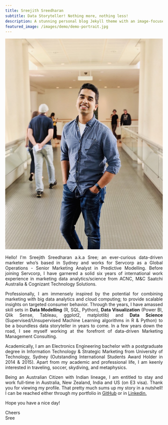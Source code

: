 ```yaml
---
title: Sreejith Sreedharan
subtitle: Data Storyteller! Nothing more, nothing less!
description: A stunning personal blog Jekyll theme with an image-focused design.
featured_image: /images/demo/demo-portrait.jpg
---
```


![](/images/demo/demo-landscape.png)

<style>
body {
text-align: justify}
</style>

Hello! I'm Sreejith Sreedharan a.k.a Sree; an ever-curious data-driven marketer who’s based in Sydney and works for Servcorp as a Global Operations - Senior Marketing Analyst in Predictive Modelling. Before joining Servcorp, I have garnered a solid six years of international work experience in marketing data analytics/science from ACNC, M&C Saatchi Australia & Cognizant Technology Solutions. 

Professionally, I am immensely inspired by the potential for combining marketing with big data analytics and cloud computing; to provide scalable insights on targeted consumer behavior. Through the years, I have amassed skill sets in **Data Modelling** (R, SQL, Python), **Data Visualization** (Power BI, Qlik Sense, Tableau, ggplot2, matplotlib) and **Data Science** (Supervised/Unsupervised Machine Learning algorithms in R & Python) to be a boundless data storyteller in years to come. In a few years down the road, I see myself working at the forefront of data-driven Marketing Management Consulting.

Academically, I am an Electronics Engineering bachelor with a postgraduate degree in Information Technology & Strategic Marketing from University of Technology, Sydney (Outstanding International Students Award Holder in 2014 & 2015). Apart from my academic and professional life, I am keenly interested in traveling, soccer, skydiving, and metaphysics. 

Being an Australian Citizen with Indian lineage, I am entitled to stay and work full-time in Australia, New Zealand, India and US (on E3 visa). Thank you for viewing my profile. That pretty much sums up my story in a nutshell! I can be reached either through my portfolio in [GitHub](https://github.com/srees1988) or in [Linkedin.](https://linkedin.com/in/srees1988/)  

Hope you have a nice day!

Cheers  
Sree

